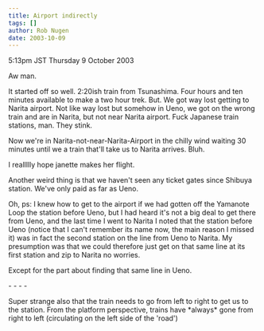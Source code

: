 ```yaml
---
title: Airport indirectly
tags: []
author: Rob Nugen
date: 2003-10-09
---
```


<p class=date>5:13pm JST Thursday 9 October 2003</p>

<p>Aw man.</p>

<p>It started off so well.  2:20ish train from Tsunashima.  Four hours
and ten minutes available to make a two hour trek.  But.  We got way
lost getting to Narita airport.  Not like way lost but somehow in
Ueno, we got on the wrong train and are in Narita, but not near Narita
airport.  Fuck Japanese train stations, man.  They stink.</p>

<p>Now we're in Narita-not-near-Narita-Airport in the chilly wind
waiting 30 minutes until we a train that'll take us to Narita
arrives.  Bluh.</p>

<p>I reallllly hope janette makes her flight.</p>

<p>Another weird thing is that we haven't seen any ticket gates since
Shibuya station.  We've only paid as far as Ueno.</p>

<p>Oh, ps: I knew how to get to the airport if we had gotten off the
Yamanote Loop the station before Ueno, but I had heard it's not a big
deal to get there from Ueno, and the last time I went to Narita I
noted that the station before Ueno (notice that I can't remember its
name now, the main reason I missed it) was in fact the second station
on the line from Ueno to Narita.  My presumption was that we could
therefore just get on that same line at its first station and zip to
Narita no worries.</p>

<p>Except for the part about finding that same line in Ueno.</p>

<p>- - - -</p>

<p>Super strange also that the train needs to go from left to right to
get us to the station.  From the platform perspective, trains have
*always* gone from right to left (circulating on the left side of the
'road')</p>
